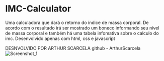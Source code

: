 # IMC-Calculator
Uma calculadora que dará o retorno do índice de massa corporal. De acordo com o resultado irá ser mostrado um boneco informando seu nível de massa corporal e também há uma tabela infomativa sobre o calculo do imc. Desenvolvido apenas com html, css e javascript

DESNVOLVIDO POR ARTHUR SCARCELA
github - ArthurScarcela
![Screenshot_1](https://github.com/ArthurScarcela/IMC-Calculator/assets/99052748/fa3f30e5-ed7e-4f7a-9b88-6c5c5797c497)
